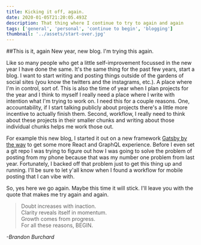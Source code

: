 ```yaml
---
title: Kicking it off, again.
date: 2020-01-05T21:20:05.493Z
description: That thing where I continue to try to again and again
tags: ['general', 'personal', 'continue to begin', 'blogging']
thumbnail: '../assets/start-over.jpg'
---
```

##This is it, again
New year, new blog. I'm trying this again.

Like so many people who get a little self-improvement focussed in the new year I have done the same. It's the same thing for the past few years, start a blog. I want to start writing and posting things outside of the gardens of social sites (you know the twitters and the instagrams, etc.). A place where I'm in control, sort of. This is also the time of year when I plan projects for the year and I think to myself I really need a place where I write with intention what I'm trying to work on. I need this for a couple reasons. One, accountability, if I start talking publicly about projects there's a little more incentive to actually finish them. Second, workflow, I really need to think about these projects in their smaller chunks and writing about those individual chunks helps me work those out.

For example this new blog, I started it out on a new framework [Gatsby by the way](https://www.gatsbyjs.org/) to get some more React and GraphQL experience. Before I even set a git repo I was trying to figure out how I was going to solve the problem of posting from my phone because that was my number one problem from last year. Fortunately, I backed off that problem just to get this thing up and running. I'll be sure to let y'all know when I found a workflow for mobile posting that I can vibe with.

So, yes here we go again. Maybe this time it will stick. I'll leave you with the quote that makes me try again and again.

>Doubt increases with inaction.  
>Clarity reveals itself in momentum.  
>Growth comes from progress.  
>For all these reasons, BEGIN.  

_-Brandon Burchard_
